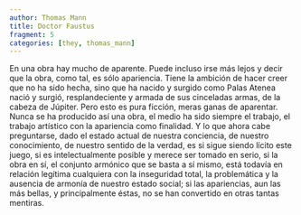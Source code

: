 ```yaml
---
author: Thomas Mann
title: Doctor Faustus
fragment: 5
categories: [they, thomas_mann]
---
```


En una obra hay mucho de aparente. Puede incluso irse más lejos y decir que la obra, como tal, es sólo apariencia. Tiene la ambición de hacer creer que no ha sido hecha, sino que ha nacido y surgido como Palas Atenea nació y surgió, resplandeciente y armada de sus cinceladas armas, de la cabeza de Júpiter. Pero esto es pura ficción, meras ganas de aparentar. Nunca se ha producido así una obra, el medio ha sido siempre el trabajo, el trabajo artístico con la apariencia como finalidad. Y lo que ahora cabe preguntarse, dado el estado actual de nuestra conciencia, de nuestro conocimiento, de nuestro sentido de la verdad, es si sigue siendo lícito este juego, si es intelectualmente posible y merece ser tomado en serio, si la obra en sí, el conjunto armónico que se basta a sí mismo, está todavía en relación legítima cualquiera con la inseguridad total, la problemática y la ausencia de armonía de nuestro estado social; si las apariencias, aun las más bellas, y principalmente éstas, no se han convertido en otras tantas mentiras.